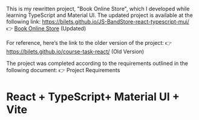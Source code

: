 This is my rewritten project, "Book Online Store", which I developed while learning TypeScript and Material UI. The updated project is available at the following link:
https://bilets.github.io/JS-BandStore-react-typescript-mui/
👉 [Book Online Store](https://bilets.github.io/JS-BandStore-react-typescript-mui/) (Updated)

For reference, here’s the link to the older version of the project:
👉 https://bilets.github.io/course-task-react/ (Old Version)

The project was completed according to the requirements outlined in the following document:
👉 Project Requirements

# React + TypeScript+ Material UI + Vite
